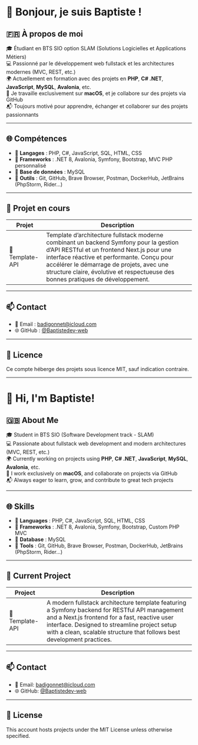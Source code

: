 # 👋 Bonjour, je suis Baptiste !

## 🇫🇷 À propos de moi

🎓 Étudiant en BTS SIO option SLAM (Solutions Logicielles et Applications Métiers)  
💻 Passionné par le développement web fullstack et les architectures modernes (MVC, REST, etc.)  
🌍 Actuellement en formation avec des projets en **PHP**, **C# .NET**, **JavaScript**, **MySQL**, **Avalonia**, etc.  
📍 Je travaille exclusivement sur **macOS**, et je collabore sur des projets via GitHub  
📬 Toujours motivé pour apprendre, échanger et collaborer sur des projets passionnants

---

## 🌐 Compétences

- 🔹 **Langages** : PHP, C#, JavaScript, SQL, HTML, CSS  
- 🔹 **Frameworks** : .NET 8, Avalonia, Symfony, Bootstrap, MVC PHP personnalisé  
- 🔹 **Base de données** : MySQL  
- 🔹 **Outils** : Git, GitHub, Brave Browser, Postman, DockerHub, JetBrains (PhpStorm, Rider…)

---

## 🚀 Projet en cours

| Projet              | Description                                                    |
|---------------------|----------------------------------------------------------------|
| 🧩 Template-API     | Template d’architecture fullstack moderne combinant un backend Symfony pour la gestion d’API RESTful et un frontend Next.js pour une interface réactive et performante. Conçu pour accélérer le démarrage de projets, avec une structure claire, évolutive et respectueuse des bonnes pratiques de développement.|

---

## 📫 Contact

- 📧 Email : [badigonnet@icloud.com](mailto:badigonnet@icloud.com)  
- 🌐 GitHub : [@Baptistedev-web](https://github.com/Baptistedev-web)

---

## 📝 Licence

Ce compte héberge des projets sous licence MIT, sauf indication contraire.

---

# 👋 Hi, I'm Baptiste!

## 🇬🇧 About Me

🎓 Student in BTS SIO (Software Development track - SLAM)  
💻 Passionate about fullstack web development and modern architectures (MVC, REST, etc.)  
🌍 Currently working on projects using **PHP**, **C# .NET**, **JavaScript**, **MySQL**, **Avalonia**, etc.  
📍 I work exclusively on **macOS**, and collaborate on projects via GitHub  
📬 Always eager to learn, grow, and contribute to great tech projects

---

## 🌐 Skills

- 🔹 **Languages** : PHP, C#, JavaScript, SQL, HTML, CSS  
- 🔹 **Frameworks** : .NET 8, Avalonia, Symfony, Bootstrap, Custom PHP MVC  
- 🔹 **Database** : MySQL  
- 🔹 **Tools** : Git, GitHub, Brave Browser, Postman, DockerHub, JetBrains (PhpStorm, Rider…)

---

## 🚀 Current Project

| Project             | Description                                  |
|---------------------|----------------------------------------------|
| 🧩 Template-API     | A modern fullstack architecture template featuring a Symfony backend for RESTful API management and a Next.js frontend for a fast, reactive user interface. Designed to streamline project setup with a clean, scalable structure that follows best development practices.


---

## 📫 Contact

- 📧 Email: [badigonnet@icloud.com](mailto:badigonnet@icloud.com)  
- 🌐 GitHub: [@Baptistedev-web](https://github.com/Baptistedev-web)

---

## 📝 License

This account hosts projects under the MIT License unless otherwise specified.
